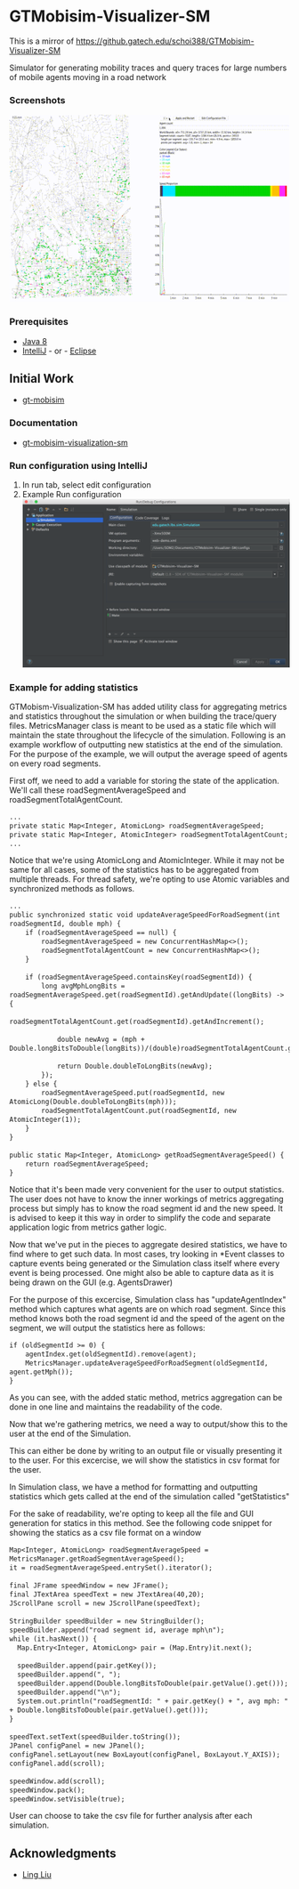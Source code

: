 # GTMobisim-Visualizer-SM

This is a mirror of https://github.gatech.edu/schoi388/GTMobisim-Visualizer-SM

Simulator for generating mobility traces and query traces for large numbers of mobile agents moving in a road network

### Screenshots
![Alt text](resource/video.gif)
### Prerequisites
* [Java 8](http://www.oracle.com/technetwork/java/javase/downloads/jdk8-downloads-2133151.html)
* [IntelliJ](https://www.jetbrains.com/idea/) - or - [Eclipse](http://www.eclipse.org/downloads/eclipse-packages/)

## Initial Work

* [gt-mobisim](https://code.google.com/archive/p/gt-mobisim/)

### Documentation
* [gt-mobisim-visualization-sm](resource/CS6999GT-MobisimVisualization-SoMiChoi.pptx)
### Run configuration using IntelliJ
1. In run tab, select edit configuration
2. Example Run configuration 
![Alt text](resource/run_configuration.png)

### Example for adding statistics

GTMobism-Visualization-SM has added utility class for aggregating metrics and statistics throughout the simulation or when building the trace/query files.
MetricsManager class is meant to be used as a static file which will maintain the state throughout the lifecycle of the simulation.
Following is an example workflow of outputting new statistics at the end of the simulation. For the purpose of the example, we will output the average speed of agents on every road segments.

First off, we need to add a variable for storing the state of the application.
We'll call these roadSegmentAverageSpeed and roadSegmentTotalAgentCount.

```
...
private static Map<Integer, AtomicLong> roadSegmentAverageSpeed;
private static Map<Integer, AtomicInteger> roadSegmentTotalAgentCount;
...
```

Notice that we're using AtomicLong and AtomicInteger. While it may not be same for all cases, some of the statistics has to be aggregated from multiple threads. 
For thread safety, we're opting to use Atomic variables and synchronized methods as follows.

```
...
public synchronized static void updateAverageSpeedForRoadSegment(int roadSegmentId, double mph) {
    if (roadSegmentAverageSpeed == null) {
        roadSegmentAverageSpeed = new ConcurrentHashMap<>();
        roadSegmentTotalAgentCount = new ConcurrentHashMap<>();
    }

    if (roadSegmentAverageSpeed.containsKey(roadSegmentId)) {
        long avgMphLongBits = roadSegmentAverageSpeed.get(roadSegmentId).getAndUpdate((longBits) -> {
            roadSegmentTotalAgentCount.get(roadSegmentId).getAndIncrement();

            double newAvg = (mph + Double.longBitsToDouble(longBits))/(double)roadSegmentTotalAgentCount.get(roadSegmentId).get();

            return Double.doubleToLongBits(newAvg);
        });
    } else {
        roadSegmentAverageSpeed.put(roadSegmentId, new AtomicLong(Double.doubleToLongBits(mph)));
        roadSegmentTotalAgentCount.put(roadSegmentId, new AtomicInteger(1));
    }
}

public static Map<Integer, AtomicLong> getRoadSegmentAverageSpeed() {
    return roadSegmentAverageSpeed;
}
```

Notice that it's been made very convenient for the user to output statistics. The user does not have to know the inner workings of metrics aggregating process but simply has to know the road segment id and the new speed. It is advised to keep it this way in order to simplify the code and separate application logic from metrics gather logic.

Now that we've put in the pieces to aggregate desired statistics, we have to find where to get such data.
In most cases, try looking in *Event classes to capture events being generated or the Simulation class itself where every event is being processed.
One might also be able to capture data as it is being drawn on the GUI (e.g. AgentsDrawer)

For the purpose of this excercise, Simulation class has "updateAgentIndex" method which captures what agents are on which road segment.
Since this method knows both the road segment id and the speed of the agent on the segment, we will output the statistics here as follows:

```
if (oldSegmentId >= 0) {
    agentIndex.get(oldSegmentId).remove(agent);
    MetricsManager.updateAverageSpeedForRoadSegment(oldSegmentId, agent.getMph());
}
```
As you can see, with the added static method, metrics aggregation can be done in one line and maintains the readability of the code.

Now that we're gathering metrics, we need a way to output/show this to the user at the end of the Simulation.

This can either be done by writing to an output file or visually presenting it to the user.
For this excercise, we will show the statistics in csv format for the user.

In Simulation class, we have a method for formatting and outputting statistics which gets called at the end of the simulation called "getStatistics"

For the sake of readability, we're opting to keep all the file and GUI generation for statics in this method.
See the following code snippet for showing the statics as a csv file format on a window

```
Map<Integer, AtomicLong> roadSegmentAverageSpeed = MetricsManager.getRoadSegmentAverageSpeed();
it = roadSegmentAverageSpeed.entrySet().iterator();

final JFrame speedWindow = new JFrame();
final JTextArea speedText = new JTextArea(40,20);
JScrollPane scroll = new JScrollPane(speedText);

StringBuilder speedBuilder = new StringBuilder();
speedBuilder.append("road segment id, average mph\n");
while (it.hasNext()) {
  Map.Entry<Integer, AtomicLong> pair = (Map.Entry)it.next();

  speedBuilder.append(pair.getKey());
  speedBuilder.append(", ");
  speedBuilder.append(Double.longBitsToDouble(pair.getValue().get()));
  speedBuilder.append("\n");
  System.out.println("roadSegmentId: " + pair.getKey() + ", avg mph: " + Double.longBitsToDouble(pair.getValue().get()));
}

speedText.setText(speedBuilder.toString());
JPanel configPanel = new JPanel();
configPanel.setLayout(new BoxLayout(configPanel, BoxLayout.Y_AXIS));
configPanel.add(scroll);

speedWindow.add(scroll);
speedWindow.pack();
speedWindow.setVisible(true);
```

User can choose to take the csv file for further analysis after each simulation.

## Acknowledgments
* [Ling Liu](https://www.cc.gatech.edu/~lingliu)
